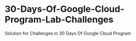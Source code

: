 # 30-Days-Of-Google-Cloud-Program-Lab-Challenges
Solution for Challenges in 30 Days Of Google Cloud Program
